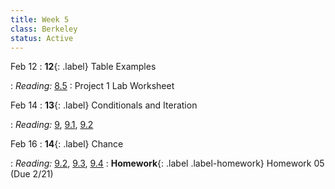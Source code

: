 ```yaml
---
title: Week 5
class: Berkeley
status: Active
---
```


Feb 12
: **12**{: .label} Table Examples
 <!-- : [Slides](#) &#8226; [Demos](#) &#8226; [Blank Demos](#) -->
: *Reading:* [8.5](https://inferentialthinking.com/chapters/08/5/Bike_Sharing_in_the_Bay_Area.html)
 : Project 1 Lab Worksheet

Feb 14
: **13**{: .label} Conditionals and Iteration
 <!-- : [Slides](#) &#8226; [Demos](#) &#8226; [Blank Demos](#) -->
: *Reading:* [9](https://inferentialthinking.com/chapters/09/Randomness.html), [9.1](https://inferentialthinking.com/chapters/09/1/Conditional_Statements.html), [9.2](https://inferentialthinking.com/chapters/09/2/Iteration.html)

Feb 16
: **14**{: .label} Chance
 <!-- : [Slides](#) &#8226; [Demos](#) &#8226; [Blank Demos](#) -->
: *Reading:* [9.2](https://inferentialthinking.com/chapters/09/2/Iteration.html), [9.3](https://inferentialthinking.com/chapters/09/3/Simulation.html), [9.4](https://inferentialthinking.com/chapters/09/4/Monty_Hall_Problem.html)
: **Homework**{: .label .label-homework} Homework 05 (Due 2/21)